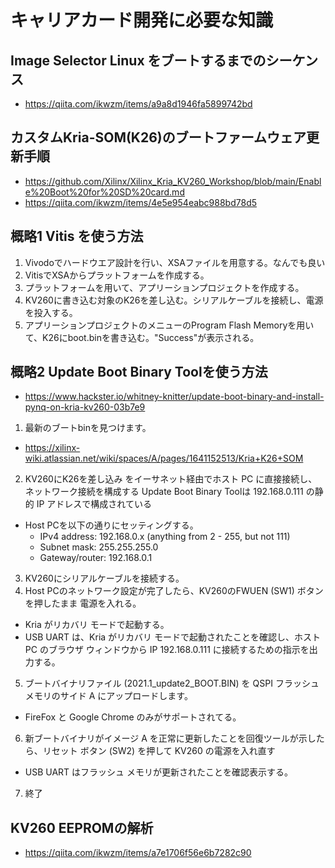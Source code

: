 # キャリアカード開発に必要な知識

## Image Selector Linux をブートするまでのシーケンス 
* https://qiita.com/ikwzm/items/a9a8d1946fa5899742bd

## カスタムKria-SOM(K26)のブートファームウェア更新手順
* https://github.com/Xilinx/Xilinx_Kria_KV260_Workshop/blob/main/Enable%20Boot%20for%20SD%20card.md
* https://qiita.com/ikwzm/items/4e5e954eabc988bd78d5

## 概略1 Vitis を使う方法
1. Vivodoでハードウエア設計を行い、XSAファイルを用意する。なんでも良い
2. VitisでXSAからプラットフォームを作成する。
3. プラットフォームを用いて、アプリーションプロジェクトを作成する。
4. KV260に書き込む対象のK26を差し込む。シリアルケーブルを接続し、電源を投入する。
5. アプリーションプロジェクトのメニューのProgram Flash Memoryを用いて、K26にboot.binを書き込む。"Success"が表示される。

## 概略2 Update Boot Binary Toolを使う方法
* https://www.hackster.io/whitney-knitter/update-boot-binary-and-install-pynq-on-kria-kv260-03b7e9
1. 最新のブートbinを見つけます。
  * https://xilinx-wiki.atlassian.net/wiki/spaces/A/pages/1641152513/Kria+K26+SOM
2. KV260にK26を差し込み をイーサネット経由でホスト PC に直接接続し、ネットワーク接続を構成する
 Update Boot Binary Toolは 192.168.0.111 の静的 IP アドレスで構成されている
  * Host PCを以下の通りにセッティングする。
    * IPv4 address: 192.168.0.x (anything from 2 - 255, but not 111)
    * Subnet mask: 255.255.255.0
    * Gateway/router: 192.168.0.1
3. KV260にシリアルケーブルを接続する。    
4. Host PCのネットワーク設定が完了したら、KV260のFWUEN (SW1) ボタンを押したまま 電源を入れる。
  * Kria がリカバリ モードで起動する。
  * USB UART は、Kria がリカバリ モードで起動されたことを確認し、ホスト PC のブラウザ ウィンドウから IP 192.168.0.111 に接続するための指示を出力する。
5. ブートバイナリファイル (2021.1_update2_BOOT.BIN) を QSPI フラッシュ メモリのサイド A にアップロードします。
  * FireFox と Google Chrome のみがサポートされてる。
6. 新ブートバイナリがイメージ A を正常に更新したことを回復ツールが示したら、リセット ボタン (SW2) を押して KV260 の電源を入れ直す  
  * USB UART はフラッシュ メモリが更新されたことを確認表示する。
7. 終了  
  
## KV260 EEPROMの解析
* https://qiita.com/ikwzm/items/a7e1706f56e6b7282c90



